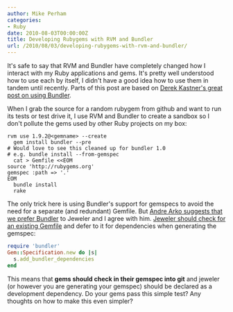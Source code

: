 ```yaml
---
author: Mike Perham
categories:
- Ruby
date: 2010-08-03T00:00:00Z
title: Developing Rubygems with RVM and Bundler
url: /2010/08/03/developing-rubygems-with-rvm-and-bundler/
---
```


It's safe to say that RVM and Bundler have completely changed how I interact with my Ruby applications and gems. It's pretty well understood how to use each by itself, I didn't have a good idea how to use them in tandem until recently. Parts of this post are based on [Derek Kastner's great post on using Bundler][1].

When I grab the source for a random rubygem from github and want to run its tests or test drive it, I use RVM and Bundler to create a sandbox so I don't pollute the gems used by other Ruby projects on my box:

```
rvm use 1.9.2@<gemname> --create
  gem install bundler --pre
# Would love to see this cleaned up for bundler 1.0
# e.g. bundle install --from-gemspec
  cat > Gemfile <<EOM
source 'http://rubygems.org'
gemspec :path => '.'
EOM
  bundle install
  rake
```

The only trick here is using Bundler's support for gemspecs to avoid the need for a separate (and redundant) Gemfile. But [Andre Arko suggests that we prefer Bundler][2] to Jeweler and I agree with him. [Jeweler should check for an existing Gemfile][3] and defer to it for dependencies when generating the gemspec:

```ruby
require 'bundler'
Gem::Specification.new do |s|
  s.add_bundler_dependencies
end
```

This means that **gems should check in their gemspec into git** and jeweler (or however you are generating your gemspec) should be declared as a development dependency. Do your gems pass this simple test? Any thoughts on how to make this even simpler?

 [1]: http://numbers.brighterplanet.com/2010/07/28/bundler-to-the-max/
 [2]: http://andre.arko.net/2010/05/01/bundler-for-gem-development/
 [3]: http://github.com/technicalpickles/jeweler/issues#issue/120
